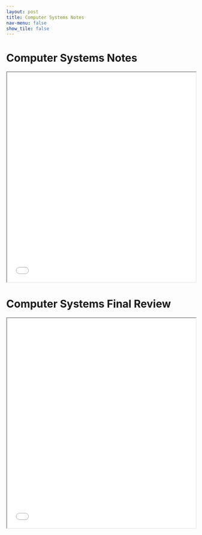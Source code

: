 ```yaml
---
layout: post
title: Computer Systems Notes
nav-menu: false
show_tile: false
---
```


# Computer Systems Notes

<iframe src="/college/notes/ComputerSystems/ComputerSystemsNotes.pdf"
        style="width: 100%; height: 40em;">
</iframe>

# Computer Systems Final Review


<iframe src="/college/notes/ComputerSystems/CSFinalReview.pdf"
        style="width: 100%; height: 40em;">
</iframe>
